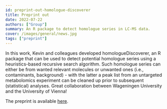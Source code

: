 ```yaml
---
id: preprint-out-homologue-discoverer
title: Preprint out
date: 2022-07-22
authors: ["Group"]
summary: An R package to detect homologue series in LC-MS data.
cover: /images/general/news.jpg
tags: ["preprint"]
---
```


In this work, Kevin and colleagues developed homologueDiscoverer, an R package that can be used to detect potential homologue series using a heuristics-based recursive search algorithm. Such homologue series can either be from wanted relevant molecules or unwanted ones (i.e., contaminants, background) - with the latter a peak list from an untargeted metabolomics experiment can be cleaned up prior to subsequent (statistical) analyses. Great collaboration between Wageningen University and the University of Vienna!

The preprint is available [here](https://www.biorxiv.org/content/10.1101/2021.10.05.463235v2).
